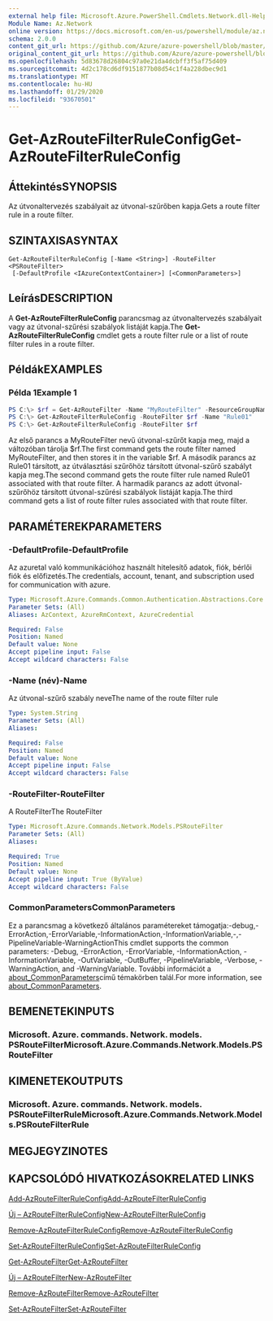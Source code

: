 ```yaml
---
external help file: Microsoft.Azure.PowerShell.Cmdlets.Network.dll-Help.xml
Module Name: Az.Network
online version: https://docs.microsoft.com/en-us/powershell/module/az.network/get-azroutefilterruleconfig
schema: 2.0.0
content_git_url: https://github.com/Azure/azure-powershell/blob/master/src/Network/Network/help/Get-AzRouteFilterRuleConfig.md
original_content_git_url: https://github.com/Azure/azure-powershell/blob/master/src/Network/Network/help/Get-AzRouteFilterRuleConfig.md
ms.openlocfilehash: 5d83678d26804c97a0e21da4dcbff3f5af75d409
ms.sourcegitcommit: 4d2c178cd6df9151877b08d54c1f4a228dbec9d1
ms.translationtype: MT
ms.contentlocale: hu-HU
ms.lasthandoff: 01/29/2020
ms.locfileid: "93670501"
---
```

# <span data-ttu-id="23e4b-101">Get-AzRouteFilterRuleConfig</span><span class="sxs-lookup"><span data-stu-id="23e4b-101">Get-AzRouteFilterRuleConfig</span></span>

## <span data-ttu-id="23e4b-102">Áttekintés</span><span class="sxs-lookup"><span data-stu-id="23e4b-102">SYNOPSIS</span></span>
<span data-ttu-id="23e4b-103">Az útvonaltervezés szabályait az útvonal-szűrőben kapja.</span><span class="sxs-lookup"><span data-stu-id="23e4b-103">Gets a route filter rule in a route filter.</span></span>

## <span data-ttu-id="23e4b-104">SZINTAXISA</span><span class="sxs-lookup"><span data-stu-id="23e4b-104">SYNTAX</span></span>

```
Get-AzRouteFilterRuleConfig [-Name <String>] -RouteFilter <PSRouteFilter>
 [-DefaultProfile <IAzureContextContainer>] [<CommonParameters>]
```

## <span data-ttu-id="23e4b-105">Leírás</span><span class="sxs-lookup"><span data-stu-id="23e4b-105">DESCRIPTION</span></span>
<span data-ttu-id="23e4b-106">A **Get-AzRouteFilterRuleConfig** parancsmag az útvonaltervezés szabályait vagy az útvonal-szűrési szabályok listáját kapja.</span><span class="sxs-lookup"><span data-stu-id="23e4b-106">The **Get-AzRouteFilterRuleConfig** cmdlet gets a route filter rule or a list of route filter rules in a route filter.</span></span>

## <span data-ttu-id="23e4b-107">Példák</span><span class="sxs-lookup"><span data-stu-id="23e4b-107">EXAMPLES</span></span>

### <span data-ttu-id="23e4b-108">Példa 1</span><span class="sxs-lookup"><span data-stu-id="23e4b-108">Example 1</span></span>
```powershell
PS C:\> $rf = Get-AzRouteFilter -Name "MyRouteFilter" -ResourceGroupName "MyResourceGroup"
PS C:\> Get-AzRouteFilterRuleConfig -RouteFilter $rf -Name "Rule01"
PS C:\> Get-AzRouteFilterRuleConfig -RouteFilter $rf
```

<span data-ttu-id="23e4b-109">Az első parancs a MyRouteFilter nevű útvonal-szűrőt kapja meg, majd a változóban tárolja $rf.</span><span class="sxs-lookup"><span data-stu-id="23e4b-109">The first command gets the route filter named MyRouteFilter, and then stores it in the variable $rf.</span></span>
<span data-ttu-id="23e4b-110">A második parancs az Rule01 társított, az útválasztási szűrőhöz társított útvonal-szűrő szabályt kapja meg.</span><span class="sxs-lookup"><span data-stu-id="23e4b-110">The second command gets the route filter rule named Rule01 associated with that route filter.</span></span>
<span data-ttu-id="23e4b-111">A harmadik parancs az adott útvonal-szűrőhöz társított útvonal-szűrési szabályok listáját kapja.</span><span class="sxs-lookup"><span data-stu-id="23e4b-111">The third command gets a list of route filter rules associated with that route filter.</span></span>

## <span data-ttu-id="23e4b-112">PARAMÉTEREK</span><span class="sxs-lookup"><span data-stu-id="23e4b-112">PARAMETERS</span></span>

### <span data-ttu-id="23e4b-113">-DefaultProfile</span><span class="sxs-lookup"><span data-stu-id="23e4b-113">-DefaultProfile</span></span>
<span data-ttu-id="23e4b-114">Az azuretal való kommunikációhoz használt hitelesítő adatok, fiók, bérlői fiók és előfizetés.</span><span class="sxs-lookup"><span data-stu-id="23e4b-114">The credentials, account, tenant, and subscription used for communication with azure.</span></span>

```yaml
Type: Microsoft.Azure.Commands.Common.Authentication.Abstractions.Core.IAzureContextContainer
Parameter Sets: (All)
Aliases: AzContext, AzureRmContext, AzureCredential

Required: False
Position: Named
Default value: None
Accept pipeline input: False
Accept wildcard characters: False
```

### <span data-ttu-id="23e4b-115">-Name (név)</span><span class="sxs-lookup"><span data-stu-id="23e4b-115">-Name</span></span>
<span data-ttu-id="23e4b-116">Az útvonal-szűrő szabály neve</span><span class="sxs-lookup"><span data-stu-id="23e4b-116">The name of the route filter rule</span></span>

```yaml
Type: System.String
Parameter Sets: (All)
Aliases:

Required: False
Position: Named
Default value: None
Accept pipeline input: False
Accept wildcard characters: False
```

### <span data-ttu-id="23e4b-117">-RouteFilter</span><span class="sxs-lookup"><span data-stu-id="23e4b-117">-RouteFilter</span></span>
<span data-ttu-id="23e4b-118">A RouteFilter</span><span class="sxs-lookup"><span data-stu-id="23e4b-118">The RouteFilter</span></span>

```yaml
Type: Microsoft.Azure.Commands.Network.Models.PSRouteFilter
Parameter Sets: (All)
Aliases:

Required: True
Position: Named
Default value: None
Accept pipeline input: True (ByValue)
Accept wildcard characters: False
```

### <span data-ttu-id="23e4b-119">CommonParameters</span><span class="sxs-lookup"><span data-stu-id="23e4b-119">CommonParameters</span></span>
<span data-ttu-id="23e4b-120">Ez a parancsmag a következő általános paramétereket támogatja:-debug,-ErrorAction,-ErrorVariable,-InformationAction,-InformationVariable,-,-PipelineVariable-WarningAction</span><span class="sxs-lookup"><span data-stu-id="23e4b-120">This cmdlet supports the common parameters: -Debug, -ErrorAction, -ErrorVariable, -InformationAction, -InformationVariable, -OutVariable, -OutBuffer, -PipelineVariable, -Verbose, -WarningAction, and -WarningVariable.</span></span> <span data-ttu-id="23e4b-121">További információt a [about_CommonParameters](https://go.microsoft.com/fwlink/?LinkID=113216)című témakörben talál.</span><span class="sxs-lookup"><span data-stu-id="23e4b-121">For more information, see [about_CommonParameters](https://go.microsoft.com/fwlink/?LinkID=113216).</span></span>

## <span data-ttu-id="23e4b-122">BEMENETEK</span><span class="sxs-lookup"><span data-stu-id="23e4b-122">INPUTS</span></span>

### <span data-ttu-id="23e4b-123">Microsoft. Azure. commands. Network. models. PSRouteFilter</span><span class="sxs-lookup"><span data-stu-id="23e4b-123">Microsoft.Azure.Commands.Network.Models.PSRouteFilter</span></span>

## <span data-ttu-id="23e4b-124">KIMENETEK</span><span class="sxs-lookup"><span data-stu-id="23e4b-124">OUTPUTS</span></span>

### <span data-ttu-id="23e4b-125">Microsoft. Azure. commands. Network. models. PSRouteFilterRule</span><span class="sxs-lookup"><span data-stu-id="23e4b-125">Microsoft.Azure.Commands.Network.Models.PSRouteFilterRule</span></span>

## <span data-ttu-id="23e4b-126">MEGJEGYZI</span><span class="sxs-lookup"><span data-stu-id="23e4b-126">NOTES</span></span>

## <span data-ttu-id="23e4b-127">KAPCSOLÓDÓ HIVATKOZÁSOK</span><span class="sxs-lookup"><span data-stu-id="23e4b-127">RELATED LINKS</span></span>

[<span data-ttu-id="23e4b-128">Add-AzRouteFilterRuleConfig</span><span class="sxs-lookup"><span data-stu-id="23e4b-128">Add-AzRouteFilterRuleConfig</span></span>](./Add-AzRouteFilterRuleConfig.md)

[<span data-ttu-id="23e4b-129">Új – AzRouteFilterRuleConfig</span><span class="sxs-lookup"><span data-stu-id="23e4b-129">New-AzRouteFilterRuleConfig</span></span>](./New-AzRouteFilterRuleConfig.md)

[<span data-ttu-id="23e4b-130">Remove-AzRouteFilterRuleConfig</span><span class="sxs-lookup"><span data-stu-id="23e4b-130">Remove-AzRouteFilterRuleConfig</span></span>](./Remove-AzRouteFilterRuleConfig.md)

[<span data-ttu-id="23e4b-131">Set-AzRouteFilterRuleConfig</span><span class="sxs-lookup"><span data-stu-id="23e4b-131">Set-AzRouteFilterRuleConfig</span></span>](./Set-AzRouteFilterRuleConfig.md)

[<span data-ttu-id="23e4b-132">Get-AzRouteFilter</span><span class="sxs-lookup"><span data-stu-id="23e4b-132">Get-AzRouteFilter</span></span>](./Get-AzRouteFilter.md)

[<span data-ttu-id="23e4b-133">Új – AzRouteFilter</span><span class="sxs-lookup"><span data-stu-id="23e4b-133">New-AzRouteFilter</span></span>](./New-AzRouteFilter.md)

[<span data-ttu-id="23e4b-134">Remove-AzRouteFilter</span><span class="sxs-lookup"><span data-stu-id="23e4b-134">Remove-AzRouteFilter</span></span>](./Remove-AzRouteFilter.md)

[<span data-ttu-id="23e4b-135">Set-AzRouteFilter</span><span class="sxs-lookup"><span data-stu-id="23e4b-135">Set-AzRouteFilter</span></span>](./Set-AzRouteFilter.md)
